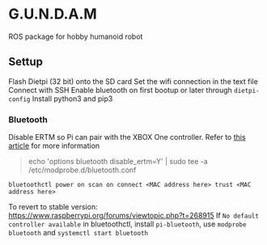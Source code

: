# G.U.N.D.A.M
ROS package for hobby humanoid robot


## Settup

Flash Dietpi (32 bit) onto the SD card 
Set the wifi connection in the text file
Connect with SSH
Enable bluetooth on first bootup or later through `dietpi-config`
Install python3 and pip3

### Bluetooth

Disable ERTM so Pi can pair with the XBOX One controller. Refer to [this article](https://howchoo.com/pi/xbox-controller-raspberry-pi) for more information

> echo 'options bluetooth disable_ertm=Y' | sudo tee -a /etc/modprobe.d/bluetooth.conf

  `bluetoothctl
  power on
  scan on
  connect <MAC address here>
  trust <MAC address here>`

To revert to stable version: https://www.raspberrypi.org/forums/viewtopic.php?t=268915
If `No default controller available` in bluetoothctl, install `pi-bluetooth`, use `modprobe bluetooth` and `systemctl start bluetooth`
